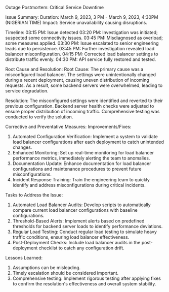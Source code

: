 Outage Postmortem: Critical Service Downtime

Issue Summary:
Duration: March 9, 2023, 3 PM - March 9, 2023, 4:30PM (NIGERIAN TIME)
Impact: Service unavailability causing disruptions.

Timeline:
03:15 PM: Issue detected 
03:20 PM: Investigation was initiated; suspected some connectivity issues.
03:45 PM: Misdiagnosed as overload; some measures applied.
03:30 PM: Issue escalated to senior engineering leads due to persistence.
03:45 PM: Further investigation revealed load balancer misconfiguration.
04:15 PM: Corrected load balancer settings to distribute traffic evenly.
04:30 PM: API service fully restored and tested.

Root Cause and Resolution:
Root Cause: The primary cause was a misconfigured load balancer. The settings were unintentionally changed during a recent deployment, causing uneven distribution of incoming requests. As a result, some backend servers were overwhelmed, leading to service degradation.

Resolution: The misconfigured settings were identified and reverted to their previous configuration. Backend server health checks were adjusted to ensure proper distribution of incoming traffic. Comprehensive testing was conducted to verify the solution.

Corrective and Preventative Measures:
Improvements/Fixes:
1. Automated Configuration Verification: Implement a system to validate load balancer configurations after each deployment to catch unintended changes.
2. Enhanced Monitoring: Set up real-time monitoring for load balancer performance metrics, immediately alerting the team to anomalies.
3. Documentation Update: Enhance documentation for load balancer configurations and maintenance procedures to prevent future misconfigurations.
4. Incident Response Training: Train the engineering team to quickly identify and address misconfigurations during critical incidents.

Tasks to Address the Issue:
1. Automated Load Balancer Audits: Develop scripts to automatically compare current load balancer configurations with baseline configurations.
2. Threshold-Based Alerts: Implement alerts based on predefined thresholds for backend server loads to identify performance deviations.
3. Regular Load Testing: Conduct regular load testing to simulate heavy traffic conditions, ensuring load balancer effectiveness.
4. Post-Deployment Checks: Include load balancer audits in the post-deployment checklist to catch any configuration drift.

Lessons Learned:
1. Assumptions can be misleading.
2. Timely escalation should be considered important.
3. Comprehensive testing: Implement rigorous testing after applying fixes to confirm the resolution's effectiveness and overall system stability.





